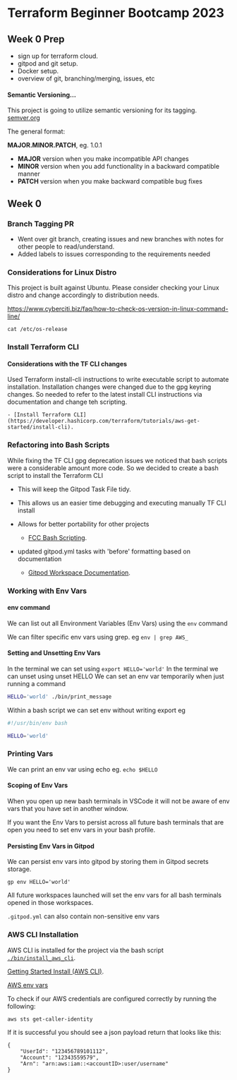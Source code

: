 # Terraform Beginner Bootcamp 2023



## Week 0 Prep

- sign up for terraform cloud. 
- gitpod and git setup. 
- Docker setup. 
- overview of git, branching/merging, issues, etc


#### Semantic Versioning...

This project is going to utilize semantic versioning for its tagging. 
[semver.org](https://semver.org/)

The general format: 

 **MAJOR.MINOR.PATCH**, eg. 1.0.1

- **MAJOR** version when you make incompatible API changes
- **MINOR** version when you add functionality in a backward compatible manner
- **PATCH** version when you make backward compatible bug fixes

## Week 0

### Branch Tagging PR
- Went over git branch, creating issues and new branches with notes for other people to read/understand. 
- Added labels to issues corresponding to the requirements needed

### Considerations for Linux Distro
This project is built against Ubuntu.   Please consider checking your Linux distro and change accordingly to distribution needs. 

https://www.cyberciti.biz/faq/how-to-check-os-version-in-linux-command-line/

```cat /etc/os-release```

### Install Terraform CLI

#### Considerations with the TF CLI changes
Used Terraform install-cli instructions to write executable script to automate installation. Installation changes were changed due to the gpg keyring changes. So needed to refer to the latest install CLI instructions via documentation and change teh scripting.  

    - [Install Terraform CLI](https://developer.hashicorp.com/terraform/tutorials/aws-get-started/install-cli). 

### Refactoring into Bash Scripts
While fixing the TF CLI gpg deprecation issues we noticed that bash scripts were a considerable amount more code. So we decided to create a bash script to install the Terraform CLI

- This will keep the Gitpod Task File tidy. 
- This allows us an easier time debugging and executing manually TF CLI install
- Allows for better portability for other projects

    - [FCC Bash Scripting](https://www.freecodecamp.org/news/bash-scripting-tutorial-linux-shell-script-and-command-line-for-beginners/). 

- updated gitpod.yml tasks with 'before' formatting based on documentation
    - [Gitpod Workspace Documentation](https://www.gitpod.io/docs/configure/workspaces/tasks). 

### Working with Env Vars

#### env command
We can list out all Environment Variables (Env Vars) using the `env` command

We can filter specific env vars using grep. eg `env | grep AWS_`

#### Setting and Unsetting Env Vars

In the terminal we can set using `export HELLO='world'`
In the terminal we can unset using unset HELLO
We can set an env var temporarily when just running a command

```sh
HELLO='world' ./bin/print_message 
```

Within a bash script we can set env without writing export eg

```sh
#!/usr/bin/env bash

HELLO='world'

```

### Printing Vars

We can print an env var using echo eg. `echo $HELLO`

#### Scoping of Env Vars

When you open up new bash terminals in VSCode it will not be aware of env vars that you have set in another window. 

If you want the Env Vars to persist across all future bash terminals that are open you need to set env vars in your bash profile. 

#### Persisting Env Vars in Gitpod

We can persist env vars into gitpod by storing them in Gitpod secrets storage.  

```
gp env HELLO='world'
```

All future workspaces launched will set the env vars for all bash terminals opened in those workspaces. 

`.gitpod.yml` can also contain non-sensitive env vars

### AWS CLI Installation

AWS CLI is installed for the project via the bash script [`./bin/install_aws_cli`](./bin/install_aws_cli). 

[Getting Started Install (AWS CLI)](https://docs.aws.amazon.com/cli/latest/userguide/getting-started-install.html). 

[AWS env vars](https://docs.aws.amazon.com/cli/latest/userguide/cli-configure-envvars.html)

To check if our AWS credentials are configured correctly by running the following: 

```aws sts get-caller-identity```

If it is successful you should see a json payload return that looks like this: 

```
{
    "UserId": "123456789101112",
    "Account": "12343559579",
    "Arn": "arn:aws:iam::<accountID>:user/username"
}
```